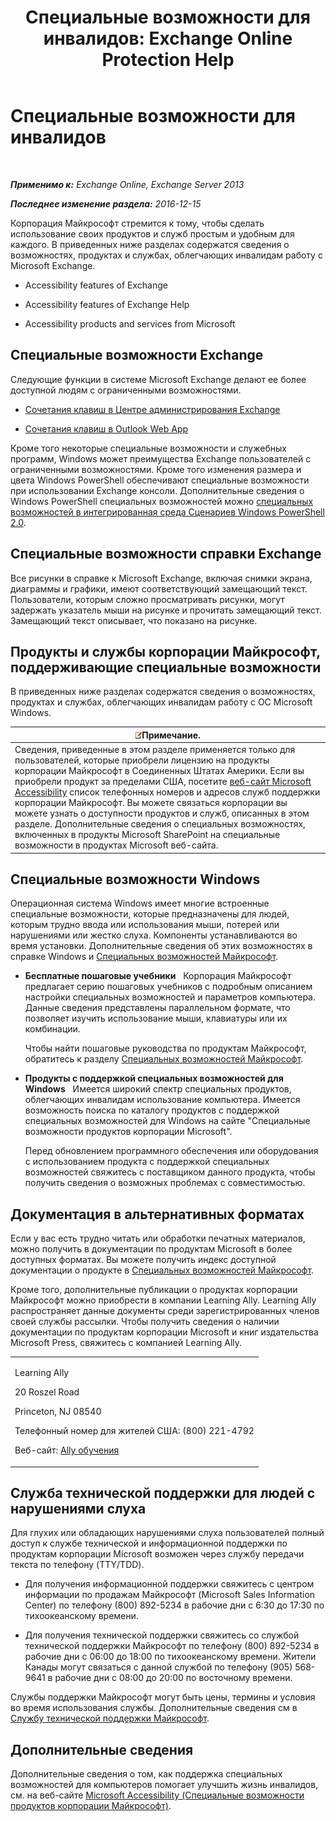 ﻿---
title: 'Специальные возможности для инвалидов: Exchange Online Protection Help'
TOCTitle: Специальные возможности для инвалидов
ms:assetid: a7203ebd-ffac-4a8d-a2d0-6c8a61c8eeb8
ms:mtpsurl: https://technet.microsoft.com/ru-ru/library/JJ150559(v=EXCHG.150)
ms:contentKeyID: 50487271
ms.date: 05/23/2018
mtps_version: v=EXCHG.150
ms.translationtype: MT
---

# Специальные возможности для инвалидов

 

_**Применимо к:** Exchange Online, Exchange Server 2013_

_**Последнее изменение раздела:** 2016-12-15_

Корпорация Майкрософт стремится к тому, чтобы сделать использование своих продуктов и служб простым и удобным для каждого. В приведенных ниже разделах содержатся сведения о возможностях, продуктах и службах, облегчающих инвалидам работу с Microsoft Exchange.

  - Accessibility features of Exchange

  - Accessibility features of Exchange Help

  - Accessibility products and services from Microsoft

## Специальные возможности Exchange

Следующие функции в системе Microsoft Exchange делают ее более доступной людям с ограниченными возможностями.

  - [Сочетания клавиш в Центре администрирования Exchange](keyboard-shortcuts-in-the-exchange-admin-center-exchange-online-protection-help.md)

  - [Сочетания клавиш в Outlook Web App](https://go.microsoft.com/fwlink/p/?linkid=268079)

Кроме того некоторые специальные возможности и служебных программ, Windows может преимущества Exchange пользователей с ограниченными возможностями. Кроме того изменения размера и цвета Windows PowerShell обеспечивают специальные возможности при использовании Exchange консоли. Дополнительные сведения о Windows PowerShell специальных возможностей можно [специальных возможностей в интегрированная среда Сценариев Windows PowerShell 2.0](https://go.microsoft.com/fwlink/p/?linkid=258240).

## Специальные возможности справки Exchange

Все рисунки в справке к Microsoft Exchange, включая снимки экрана, диаграммы и графики, имеют соответствующий замещающий текст. Пользователи, которым сложно просматривать рисунки, могут задержать указатель мыши на рисунке и прочитать замещающий текст. Замещающий текст описывает, что показано на рисунке.

## Продукты и службы корпорации Майкрософт, поддерживающие специальные возможности

В приведенных ниже разделах содержатся сведения о возможностях, продуктах и службах, облегчающих инвалидам работу с ОС Microsoft Windows.

<table>
<thead>
<tr class="header">
<th><img src="images/JJ126620.note(EXCHG.150).gif" title="Примечание" alt="Примечание" />Примечание.</th>
</tr>
</thead>
<tbody>
<tr class="odd">
<td>Сведения, приведенные в этом разделе применяется только для пользователей, которые приобрели лицензию на продукты корпорации Майкрософт в Соединенных Штатах Америки. Если вы приобрели продукт за пределами США, посетите <a href="https://www.microsoft.com/enable">веб-сайт Microsoft Accessibility</a> список телефонных номеров и адресов служб поддержки корпорации Майкрософт. Вы можете связаться корпорации вы можете узнать о доступности продуктов и служб, описанных в этом разделе. Дополнительные сведения о специальных возможностях, включенных в продукты Microsoft SharePoint на специальные возможности в продуктах Microsoft веб-сайта.</td>
</tr>
</tbody>
</table>


## Специальные возможности Windows

Операционная система Windows имеет многие встроенные специальные возможности, которые предназначены для людей, которым трудно ввода или использования мыши, потерей или нарушениями или жестко слуха. Компоненты устанавливаются во время установки. Дополнительные сведения об этих возможностях в справке Windows и [Специальных возможностей Майкрософт](https://go.microsoft.com/fwlink/p/?linkid=18139).

  - **Бесплатные пошаговые учебники**   Корпорация Майкрософт предлагает серию пошаговых учебников с подробным описанием настройки специальных возможностей и параметров компьютера. Данные сведения представлены параллельном формате, что позволяет изучить использование мыши, клавиатуры или их комбинации.
    
    Чтобы найти пошаговые руководства по продуктам Майкрософт, обратитесь к разделу [Специальных возможностей Майкрософт](https://go.microsoft.com/fwlink/p/?linkid=18139).

  - **Продукты с поддержкой специальных возможностей для Windows**   Имеется широкий спектр специальных продуктов, облегчающих инвалидам использование компьютера. Имеется возможность поиска по каталогу продуктов с поддержкой специальных возможностей для Windows на сайте "Специальные возможности продуктов корпорации Microsoft".
    
    Перед обновлением программного обеспечения или оборудования с использованием продукта с поддержкой специальных возможностей свяжитесь с поставщиком данного продукта, чтобы получить сведения о возможных проблемах с совместимостью.

## Документация в альтернативных форматах

Если у вас есть трудно читать или обработки печатных материалов, можно получить в документации по продуктам Microsoft в более доступных форматах. Вы можете получить индекс доступной документации о продукте в [Специальных возможностей Майкрософт](https://go.microsoft.com/fwlink/p/?linkid=18139).

Кроме того, дополнительные публикации о продуктах корпорации Майкрософт можно приобрести в компании Learning Ally. Learning Ally распространяет данные документы среди зарегистрированных членов своей службы рассылки. Чтобы получить сведения о наличии документации по продуктам корпорации Microsoft и книг издательства Microsoft Press, свяжитесь с компанией Learning Ally.


<table>
<colgroup>
<col style="width: 100%" />
</colgroup>
<tbody>
<tr class="odd">
<td><p>Learning Ally</p>
<p>20 Roszel Road</p>
<p>Princeton, NJ 08540</p>
<p>Телефонный номер для жителей США: (800) 221-4792</p>
<p>Веб-сайт: <a href="https://www.learningally.org/">Ally обучения</a></p></td>
</tr>
</tbody>
</table>


## Служба технической поддержки для людей с нарушениями слуха

Для глухих или обладающих нарушениями слуха пользователей полный доступ к службе технической и информационной поддержки по продуктам корпорации Microsoft возможен через службу передачи текста по телефону (TTY/TDD).

  - Для получения информационной поддержки свяжитесь с центром информации по продажам Майкрософт (Microsoft Sales Information Center) по телефону (800) 892-5234 в рабочие дни с 6:30 до 17:30 по тихоокеанскому времени.

  - Для получения технической поддержки свяжитесь со службой технической поддержки Майкрософт по телефону (800) 892-5234 в рабочие дни с 06:00 до 18:00 по тихоокеанскому времени. Жители Канады могут связаться с данной службой по телефону (905) 568-9641 в рабочие дни с 08:00 до 20:00 по восточному времени.

Службы поддержки Майкрософт могут быть цены, термины и условия во время использования службы. Дополнительные сведения см в [Службу технической поддержки Майкрософт](https://go.microsoft.com/fwlink/p/?linkid=18142).

## Дополнительные сведения

Дополнительные сведения о том, как поддержка специальных возможностей для компьютеров помогает улучшить жизнь инвалидов, см. на веб-сайте [Microsoft Accessibility (Специальные возможности продуктов корпорации Майкрософт)](http://go.microsoft.com/fwlink/p/?linkid=18139).

